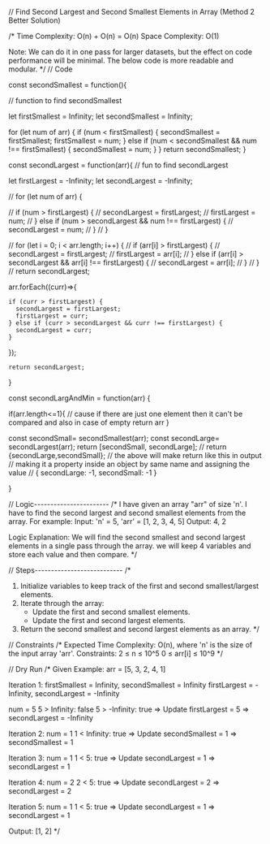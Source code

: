 // Find Second Largest and Second Smallest Elements in Array (Method 2 Better Solution)

/* 
Time Complexity: O(n) + O(n) = O(n)
Space Complexity: O(1)

Note: We can do it in one pass for larger datasets, but the effect on code performance will be minimal. 
The below code is more readable and modular.
*/ 
// Code


const  secondSmallest = function(){
  
  // function to find secondSmallest
  

  let firstSmallest = Infinity;
  let secondSmallest = Infinity;

  for (let num of arr) {
    if (num < firstSmallest) {
      secondSmallest = firstSmallest;
      firstSmallest = num;
    } else if (num < secondSmallest && num !== firstSmallest) {
      secondSmallest = num;
    }
}
  return secondSmallest;
}


const secondLargest = function(arr){
  // fun to find secondLargest
  
  let firstLargest = -Infinity;
  let secondLargest = -Infinity;
  
  // for (let num of arr) {
   
  // if (num > firstLargest) {
  //     secondLargest = firstLargest;
  //     firstLargest = num;
  //   } else if (num > secondLargest && num !== firstLargest) {
  //     secondLargest = num;
  //   }
  // }
  
//   for (let i = 0; i < arr.length; i++) {
//     if (arr[i] > firstLargest) {
//         secondLargest = firstLargest;
//         firstLargest = arr[i];
//     } else if (arr[i] > secondLargest && arr[i] !== firstLargest) {
//         secondLargest = arr[i];
//     }
// }
// return secondLargest;
  
  arr.forEach((curr)=>{
    
    if (curr > firstLargest) {
      secondLargest = firstLargest;
      firstLargest = curr;
    } else if (curr > secondLargest && curr !== firstLargest) {
      secondLargest = curr;
    }
  });
  
    return secondLargest;
}

const secondLargAndMin = function(arr) {

if(arr.length<=1){
// cause if there are just one element  then it can't be compared and also in case of empty
return arr }
  
 const secondSmall= secondSmallest(arr);
 const secondLarge= secondLargest(arr);
 return [secondSmall, secondLarge];
 // return {secondLarge,secondSmall};
 // the above will make return like this in output 
 // making it a property inside an object by same name and assigning the value
 // { secondLarge: -1, secondSmall: -1 }

}



// Logic-----------------------
/* 
I have given an array "arr" of size 'n'.
I have to find the second largest and second smallest elements from the array.
For example:
Input: 'n' = 5, 'arr' = [1, 2, 3, 4, 5]
Output: 4, 2

Logic Explanation: We will find the second smallest and second largest 
elements in a single pass through the array. we will keep 4 variables and store each value and then compare.
*/

// Steps---------------------------
/* 
1) Initialize variables to keep track of the first and second smallest/largest elements.
2) Iterate through the array:
    - Update the first and second smallest elements.
    - Update the first and second largest elements.
3) Return the second smallest and second largest elements as an array.
*/

// Constraints
/* 
Expected Time Complexity: O(n), where 'n' is the size of the input array 'arr'.
Constraints:
2 ≤ n ≤ 10^5
0 ≤ arr[i] ≤ 10^9
*/

// Dry Run
/*
Given Example: arr = [5, 3, 2, 4, 1]

Iteration 1:
firstSmallest = Infinity, secondSmallest = Infinity
firstLargest = -Infinity, secondLargest = -Infinity

num = 5
5 > Infinity: false
5 > -Infinity: true => Update firstLargest = 5
=> secondLargest = -Infinity

Iteration 2:
num = 1
1 < Infinity: true => Update secondSmallest = 1
=> secondSmallest = 1

Iteration 3:
num = 1
1 < 5: true => Update secondLargest = 1
=> secondLargest = 1

Iteration 4:
num = 2
2 < 5: true => Update secondLargest = 2
=> secondLargest = 2

Iteration 5:
num = 1
1 < 5: true => Update secondLargest = 1
=> secondLargest = 1

Output: [1, 2]
*/
